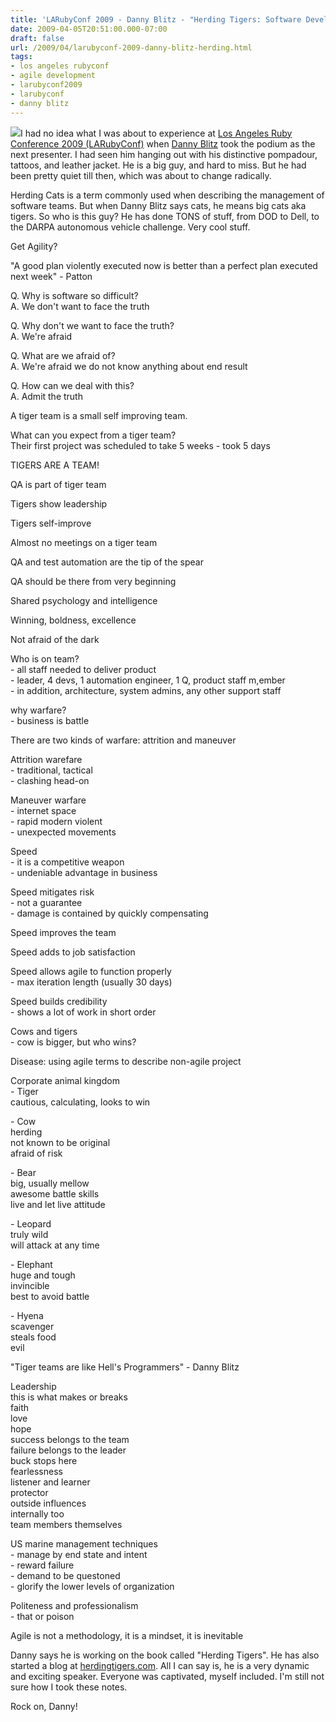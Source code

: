 ```yaml
---
title: 'LARubyConf 2009 - Danny Blitz - "Herding Tigers: Software Development and the Art of War"'
date: 2009-04-05T20:51:00.000-07:00
draft: false
url: /2009/04/larubyconf-2009-danny-blitz-herding.html
tags: 
- los angeles rubyconf
- agile development
- larubyconf2009
- larubyconf
- danny blitz
---
```


[![](http://blog.herdingtigers.com/wp-content/uploads/2009/03/tigerheadonly3.jpg)](http://blog.herdingtigers.com/wp-content/uploads/2009/03/tigerheadonly3.jpg)I had no idea what I was about to experience at [Los Angeles Ruby Conference 2009 (LARubyConf)](http://www.larubyconf.com/) when [Danny Blitz](http://blog.herdingtigers.com/) took the podium as the next presenter. I had seen him hanging out with his distinctive pompadour, tattoos, and leather jacket. He is a big guy, and hard to miss. But he had been pretty quiet till then, which was about to change radically.  
  
Herding Cats is a term commonly used when describing the management of software teams. But when Danny Blitz says cats, he means big cats aka tigers. So who is this guy? He has done TONS of stuff, from DOD to Dell, to the DARPA autonomous vehicle challenge. Very cool stuff.  
  
Get Agility?  
  
"A good plan violently executed now is better than a perfect plan executed next week" - Patton  
  
Q. Why is software so difficult?  
A. We don't want to face the truth  
  
Q. Why don't we want to face the truth?  
A. We're afraid  
  
Q. What are we afraid of?  
A. We're afraid we do not know anything about end result  
  
Q. How can we deal with this?  
A. Admit the truth  
  
A tiger team is a small self improving team.  
  
What can you expect from a tiger team?  
Their first project was scheduled to take 5 weeks - took 5 days  
  
TIGERS ARE A TEAM!  
  
QA is part of tiger team  
  
Tigers show leadership  
  
Tigers self-improve  
  
Almost no meetings on a tiger team  
  
QA and test automation are the tip of the spear  
  
QA should be there from very beginning  
  
Shared psychology and intelligence  
  
Winning, boldness, excellence  
  
Not afraid of the dark  
  
Who is on team?  
\- all staff needed to deliver product  
\- leader, 4 devs, 1 automation engineer, 1 Q, product staff m,ember  
\- in addition, architecture, system admins, any other support staff  
  
why warfare?  
\- business is battle  
  
There are two kinds of warfare: attrition and maneuver  
  
Attrition warefare  
\- traditional, tactical  
\- clashing head-on  
  
Maneuver warfare  
\- internet space  
\- rapid modern violent  
\- unexpected movements  
  
Speed  
\- it is a competitive weapon  
\- undeniable advantage in business  
  
Speed mitigates risk  
\- not a guarantee  
\- damage is contained by quickly compensating  
  
Speed improves the team  
  
Speed adds to job satisfaction  
  
Speed allows agile to function properly  
\- max iteration length (usually 30 days)  
  
Speed builds credibility  
\- shows a lot of work in short order  
  
Cows and tigers  
\- cow is bigger, but who wins?  
  
Disease: using agile terms to describe non-agile project  
  
Corporate animal kingdom  
\- Tiger  
cautious, calculating, looks to win  
  
\- Cow  
herding  
not known to be original  
afraid of risk  
  
\- Bear  
big, usually mellow  
awesome battle skills  
live and let live attitude  
  
\- Leopard  
truly wild  
will attack at any time  
  
\- Elephant  
huge and tough  
invincible  
best to avoid battle  
  
\- Hyena  
scavenger  
steals food  
evil  
  
"Tiger teams are like Hell's Programmers" - Danny Blitz  
  
Leadership  
this is what makes or breaks  
faith  
love  
hope  
success belongs to the team  
failure belongs to the leader  
buck stops here  
fearlessness  
listener and learner  
protector  
outside influences  
internally too  
team members themselves  
  
US marine management techniques  
\- manage by end state and intent  
\- reward failure  
\- demand to be questoned  
\- glorify the lower levels of organization  
  
Politeness and professionalism  
\- that or poison  
  
Agile is not a methodology, it is a mindset, it is inevitable  
  
Danny says he is working on the book called "Herding Tigers". He has also started a blog at [herdingtigers.com](http://blog.herdingtigers.com). All I can say is, he is a very dynamic and exciting speaker. Everyone was captivated, myself included. I'm still not sure how I took these notes.  
  
Rock on, Danny!